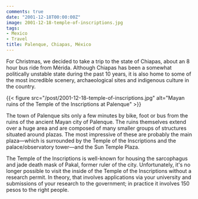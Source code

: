```yaml
---
comments: true
date: "2001-12-18T00:00:00Z"
image: 2001-12-18-temple-of-inscriptions.jpg
tags:
- Mexico
- Travel
title: Palenque, Chiapas, México
---
```


For Christmas, we decided to take a trip to the state of Chiapas, about an 8
hour bus ride from Mérida. Although Chiapas has been a somewhat politically
unstable state during the past 10 years, it is also home to some of the most
incredible scenery, archaeological sites and indigenous culture in the
country.<!--more-->

{{< figure src="/post/2001-12-18-temple-of-inscriptions.jpg"
    alt="Mayan ruins of the Temple of the Inscriptions at Palenque" >}}

The town of Palenque sits only a few minutes by bike, foot or bus from the
ruins of the ancient Mayan city of Palenque. The ruins themselves extend over a
huge area and are composed of many smaller groups of structures situated around
plazas. The most impressive of these are probably the main plaza—which is
surrounded by the Temple of the Inscriptions and the palace/observatory
tower—and the Sun Temple Plaza.

The Temple of the Inscriptions is well-known for housing the sarcophagus and
jade death mask of Pakal, former ruler of the city. Unfortunately, it's no
longer possible to visit the inside of the Temple of the Inscriptions without a
research permit. In theory, that involves applications via your university and
submissions of your research to the government; in practice it involves 150
pesos to the right people.
